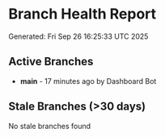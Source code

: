 # Branch Health Report
Generated: Fri Sep 26 16:25:33 UTC 2025

## Active Branches
- **main** - 17 minutes ago by Dashboard Bot

## Stale Branches (>30 days)
No stale branches found
